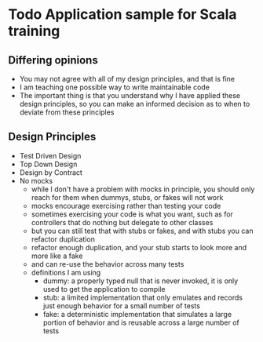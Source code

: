# Todo Application sample for Scala training

## Differing opinions
- You may not agree with all of my design principles, and that is fine
- I am teaching one possible way to write maintainable code
- The important thing is that you understand why I have applied these design principles, so you can make an informed decision as to when to deviate from these principles

## Design Principles

- Test Driven Design
- Top Down Design
- Design by Contract
- No mocks
    - while I don't have a problem with mocks in principle, you should only reach for them when dummys, stubs, or fakes will not work
    - mocks encourage exercising rather than testing your code
    - sometimes exercising your code is what you want, such as for controllers that do nothing but delegate to other classes
    - but you can still test that with stubs or fakes, and with stubs you can refactor duplication
    - refactor enough duplication, and your stub starts to look more and more like a fake
    - and can re-use the behavior across many tests
    - definitions I am using
        - dummy: a properly typed null that is never invoked, it is only used to get the application to compile
        - stub: a limited implementation that only emulates and records just enough behavior for a small number of tests
        - fake: a deterministic implementation that simulates a large portion of behavior and is reusable across a large number of tests

